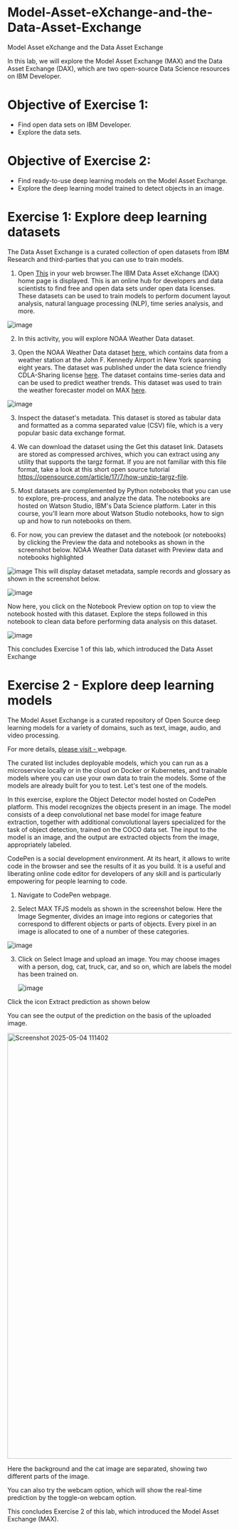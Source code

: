 # Model-Asset-eXchange-and-the-Data-Asset-Exchange
Model Asset eXchange and the Data Asset Exchange

In this lab, we will explore the Model Asset Exchange (MAX) and the Data Asset Exchange (DAX), which are two open-source Data Science resources on IBM Developer.

# Objective of Exercise 1:
- Find open data sets on IBM Developer.
- Explore the data sets.

# Objective of Exercise 2:
- Find ready-to-use deep learning models on the Model Asset Exchange.
- Explore the deep learning model trained to detect objects in an image.

  

# Exercise 1: Explore deep learning datasets
The Data Asset Exchange is a curated collection of open datasets from IBM Research and third-parties that you can use to train models.

1. Open [This](https://developer.ibm.com/exchanges/data/) in your web browser.The IBM Data Asset eXchange (DAX) home page is displayed. This is an online hub for developers and data scientists to find free and open data sets under open data licenses. These datasets can be used to train models to perform document layout analysis, natural language processing (NLP), time series analysis, and more.

![image](https://github.com/user-attachments/assets/92f0e21d-26a8-4b5f-bb51-708901845f6f)

2. In this activity, you will explore NOAA Weather Data dataset.

3. Open the NOAA Weather Data dataset [here](https://developer.ibm.com/exchanges/data/all/jfk-weather-data/), which contains data from a weather station at the John F. Kennedy Airport in New York spanning eight years.
The dataset was published under the data science friendly CDLA-Sharing license [here](https://cdla.io/).
The dataset contains time-series data and can be used to predict weather trends.
This dataset was used to train the weather forecaster model on MAX [here](https://developer.ibm.com/exchanges/models/all/max-weather-forecaster/).

![image](https://github.com/user-attachments/assets/97870cca-6f08-476f-9068-002db5ccdc3c)



3. Inspect the dataset's metadata.
This dataset is stored as tabular data and formatted as a comma separated value (CSV) file, which is a very popular basic data exchange format.

4. We can download the dataset using the Get this dataset link. Datasets are stored as compressed archives, which you can extract using any utility that supports the targz format. If you are not familiar with this file format, take a look at this short open source tutorial https://opensource.com/article/17/7/how-unzip-targz-file.

5. Most datasets are complemented by Python notebooks that you can use to explore, pre-process, and analyze the data. The notebooks are hosted on Watson Studio, IBM's Data Science platform. Later in this course, you'll learn more about Watson Studio notebooks, how to sign up and how to run notebooks on them.

6. For now, you can preview the dataset and the notebook (or notebooks) by clicking the Preview the data and notebooks as shown in the screenshot below.
NOAA Weather Data dataset with Preview data and notebooks highlighted


![image](https://github.com/user-attachments/assets/6a8fcb51-9185-429a-8981-b20663415943)
This will display dataset metadata, sample records and glossary as shown in the screenshot below.


![image](https://github.com/user-attachments/assets/8da3bebd-1ae5-4302-bbf4-b04a612e63d4)

Now here, you click on the Notebook Preview option on top to view the notebook hosted with this dataset. Explore the steps followed in this notebook to clean data before performing data analysis on this dataset.

![image](https://github.com/user-attachments/assets/f96bb6dd-4779-4bb0-9c12-157175e1ce6b)


This concludes Exercise 1 of this lab, which introduced the Data Asset Exchange


# Exercise 2 - Explore deep learning models
The Model Asset Exchange is a curated repository of Open Source deep learning models for a variety of domains, such as text, image, audio, and video processing.

For more details, [please visit - ](https://github.com/CODAIT/max-central-repo) webpage.

The curated list includes deployable models, which you can run as a microservice locally or in the cloud on Docker or Kubernetes, and trainable models where you can use your own data to train the models. Some of the models are already built for you to test. Let's test one of the models.

In this exercise, explore the Object Detector model hosted on CodePen platform. This model recognizes the objects present in an image. The model consists of a deep convolutional net base model for image feature extraction, together with additional convolutional layers specialized for the task of object detection, trained on the COCO data set. The input to the model is an image, and the output are extracted objects from the image, appropriately labeled.

CodePen is a social development environment. At its heart, it allows to write code in the browser and see the results of it as you build. It is a useful and liberating online code editor for developers of any skill and is particularly empowering for people learning to code.

1. Navigate to CodePen webpage.

2. Select MAX TFJS models as shown in the screenshot below. Here the Image Segmenter, divides an image into regions or categories that correspond to different objects or parts of objects. Every pixel in an image is allocated to one of a number of these categories.

![image](https://github.com/user-attachments/assets/9469d3bb-ea0b-478a-af31-0dafcae80857)


3. Click on Select Image and upload an image. You may choose images with a person, dog, cat, truck, car, and so on, which are labels the model has been trained on.

   ![image](https://github.com/user-attachments/assets/74f77aa1-aae8-404a-bf6b-138d43adc05c)

Click the icon Extract prediction as shown below
   
You can see the output of the prediction on the basis of the uploaded image.
   
   <img width="957" alt="Screenshot 2025-05-04 111402" src="https://github.com/user-attachments/assets/c8a427e7-c185-49d1-b2cb-f23867e55747" />


Here the background and the cat image are separated, showing two different parts of the image.

You can also try the webcam option, which will show the real-time prediction by the toggle-on webcam option.

This concludes Exercise 2 of this lab, which introduced the Model Asset Exchange (MAX).




